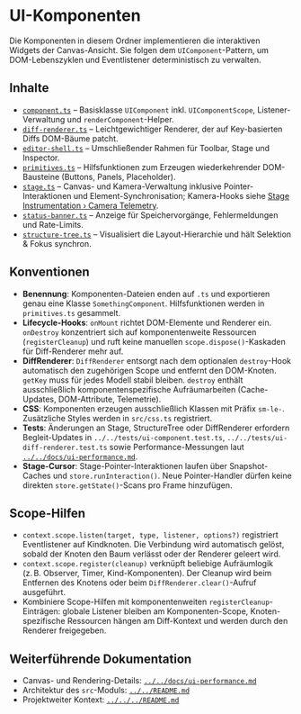 # UI-Komponenten

Die Komponenten in diesem Ordner implementieren die interaktiven Widgets der Canvas-Ansicht. Sie folgen dem `UIComponent`-Pattern, um DOM-Lebenszyklen und Eventlistener deterministisch zu verwalten.

## Inhalte
- [`component.ts`](component.ts) – Basisklasse `UIComponent` inkl. `UIComponentScope`, Listener-Verwaltung und `renderComponent`-Helper.
- [`diff-renderer.ts`](diff-renderer.ts) – Leichtgewichtiger Renderer, der auf Key-basierten Diffs DOM-Bäume patcht.
- [`editor-shell.ts`](editor-shell.ts) – Umschließender Rahmen für Toolbar, Stage und Inspector.
- [`primitives.ts`](primitives.ts) – Hilfsfunktionen zum Erzeugen wiederkehrender DOM-Bausteine (Buttons, Panels, Placeholder).
- [`stage.ts`](stage.ts) – Canvas- und Kamera-Verwaltung inklusive Pointer-Interaktionen und Element-Synchronisation; Kamera-Hooks siehe [Stage Instrumentation › Camera Telemetry](../../../docs/stage-instrumentation.md#camera-telemetry).
- [`status-banner.ts`](status-banner.ts) – Anzeige für Speichervorgänge, Fehlermeldungen und Rate-Limits.
- [`structure-tree.ts`](structure-tree.ts) – Visualisiert die Layout-Hierarchie und hält Selektion & Fokus synchron.

## Konventionen
- **Benennung**: Komponenten-Dateien enden auf `.ts` und exportieren genau eine Klasse `SomethingComponent`. Hilfsfunktionen werden in `primitives.ts` gesammelt.
- **Lifecycle-Hooks**: `onMount` richtet DOM-Elemente und Renderer ein. `onDestroy` konzentriert sich auf komponentenweite Ressourcen (`registerCleanup`) und ruft keine manuellen `scope.dispose()`-Kaskaden für Diff-Renderer mehr auf.
- **DiffRenderer**: `DiffRenderer` entsorgt nach dem optionalen `destroy`-Hook automatisch den zugehörigen Scope und entfernt den DOM-Knoten. `getKey` muss für jedes Modell stabil bleiben. `destroy` enthält ausschließlich komponentenspezifische Aufräumarbeiten (Cache-Updates, DOM-Attribute, Telemetrie).
- **CSS**: Komponenten erzeugen ausschließlich Klassen mit Präfix `sm-le-`. Zusätzliche Styles werden in `src/css.ts` registriert.
- **Tests**: Änderungen an Stage, StructureTree oder DiffRenderer erfordern Begleit-Updates in `../../tests/ui-component.test.ts`, `../../tests/ui-diff-renderer.test.ts` sowie Performance-Messungen laut [`../../docs/ui-performance.md`](../../docs/ui-performance.md).
- **Stage-Cursor**: Stage-Pointer-Interaktionen laufen über Snapshot-Caches und `store.runInteraction()`. Neue Pointer-Handler dürfen keine direkten `store.getState()`-Scans pro Frame hinzufügen.

## Scope-Hilfen

- `context.scope.listen(target, type, listener, options?)` registriert Eventlistener auf Kindknoten. Die Verbindung wird automatisch gelöst, sobald der Knoten den Baum verlässt oder der Renderer geleert wird.
- `context.scope.register(cleanup)` verknüpft beliebige Aufräumlogik (z. B. Observer, Timer, Kind-Komponenten). Der Cleanup wird beim Entfernen des Knotens oder beim `DiffRenderer.clear()`-Aufruf ausgeführt.
- Kombiniere Scope-Hilfen mit komponentenweiten `registerCleanup`-Einträgen: globale Listener bleiben am Komponenten-Scope, Knoten-spezifische Ressourcen hängen am Diff-Kontext und werden durch den Renderer freigegeben.

## Weiterführende Dokumentation
- Canvas- und Rendering-Details: [`../../docs/ui-performance.md`](../../docs/ui-performance.md)
- Architektur des `src`-Moduls: [`../../README.md`](../../README.md)
- Projektweiter Kontext: [`../../../README.md`](../../../README.md)
